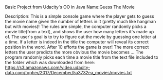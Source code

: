 Basic Project from Udacity's OO in Java
Name:Guess The Movie

Description: This is a simple console game where the player gets to guess the movie name given the number of letters in it (pretty much like hangman but with movies)! The rules are simple, the computer randomly picks a movie title(from a text), and shows the user how many letters it's made up of. The user's goal is to try to figure out the movie by guessing one letter at a time. If a letter is indeed in the title the computer will reveal its correct position in the word. After 10 efforts the game is over! The more correct letters the user predicts the more obvious the movie becomes ... The program randomly picks each time a movie title from the text file included to the folder which was downloaded from here: https://s3.amazonaws.com/video.udacity-data.com/topher/2017/December/5a3732ea_movies/movies.txt
